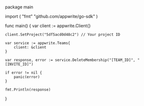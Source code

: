 package main

import (
    "fmt"
    "github.com/appwrite/go-sdk"
)

func main() {
    var client := appwrite.Client{}

    client.SetProject("5df5acd0d48c2") // Your project ID

    var service := appwrite.Teams{
        client: &client
    }

    var response, error := service.DeleteMembership("[TEAM_ID]", "[INVITE_ID]")

    if error != nil {
        panic(error)
    }

    fmt.Println(response)
}
